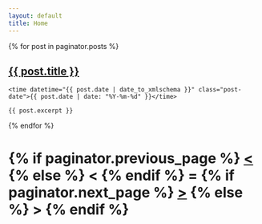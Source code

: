 ```yaml
---
layout: default
title: Home
---
```


<div class="posts">
  {% for post in paginator.posts %}
  <article class="post">
    <h1 class="post-title">
      <a href="{{ site.baseurl }}{{ post.url }}">
        {{ post.title }}
      </a>
    </h1>

    <time datetime="{{ post.date | date_to_xmlschema }}" class="post-date">{{ post.date | date: "%Y-%m-%d" }}</time>

    {{ post.excerpt }}
  </article>
  {% endfor %}
</div>

<div class="pagination">
  <h1>
  {% if paginator.previous_page %}
    <a href="{{ paginator.previous_page_path }}" class="previous">&lt;</a>
  {% else %}
    <span class="previous">&lt;</span>
  {% endif %}
  <span>=</span>
  {% if paginator.next_page %}
    <a href="{{ paginator.next_page_path }}" class="next">&gt;</a>
  {% else %}
    <span class="next ">&gt;</span>
  {% endif %}
  </h1>
</div>

<!--
<div style="margin-bottom: 2em;">
<center>
<h3 class="masthead-title">
        {% for page in site.pages_list %}
              &nbsp;&nbsp;&nbsp;
              <a href="{{ page[1]  }}">{{ page[0] }}</a>              
        {% endfor %}  
</h3>
</center>
  </div>

<div class="pagination">
  {% if paginator.next_page %}
    <a class="pagination-item older" href="{{ paginator.next_page_path | prepend: site.baseurl }}">&lt;</a>
  {% else %}
    <span class="pagination-item older">&lt;</span>
  {% endif %}
  {% if paginator.previous_page %}
    <a class="pagination-item newer" href="{{ paginator.previous_page_path | prepend: site.baseurl }}">&gt;</a>
  {% else %}
    <span class="pagination-item newer">&gt;</span>
  {% endif %}
</div>





<div class="pagination">
  {% if paginator.next_page %}
    <a class="pagination-item older" href="{{ paginator.next_page_path | prepend: site.baseurl }}">Older</a>
  {% else %}
    <span class="pagination-item older">Older</span>
  {% endif %}
  {% if paginator.previous_page %}
    <a class="pagination-item newer" href="{{ paginator.previous_page_path | prepend: site.baseurl }}">Newer</a>
  {% else %}
    <span class="pagination-item newer">Newer</span>
  {% endif %}
</div>

-->
